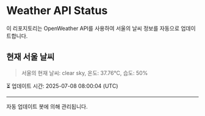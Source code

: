 
# Weather API Status

이 리포지토리는 OpenWeather API를 사용하여 서울의 날씨 정보를 자동으로 업데이트합니다.

## 현재 서울 날씨
> 서울의 현재 날씨: clear sky, 온도: 37.76°C, 습도: 50%

⏳ 업데이트 시간: 2025-07-08 08:00:04 (UTC)

---
자동 업데이트 봇에 의해 관리됩니다.
